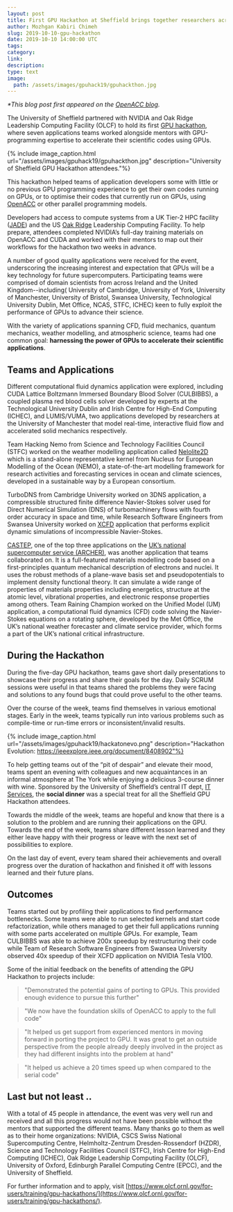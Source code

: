 ```yaml
---
layout: post
title: First GPU Hackathon at Sheffield brings together researchers across Ireland and the UK
author: Mozhgan Kabiri Chimeh
slug: 2019-10-10-gpu-hackathon
date: 2019-10-10 14:00:00 UTC
tags:
category:
link:
description:
type: text
image:
  path: /assets/images/gpuhack19/gpuhackthon.jpg
---
```


_\*This blog post first appeared on the [OpenACC blog](https://www.openacc.org/blog)._

The University of Sheffield partnered with NVIDIA and Oak Ridge Leadership Computing Facility (OLCF) to hold its first [GPU hackathon](http://gpuhack.shef.ac.uk/), where seven applications teams worked alongside mentors with GPU-programming expertise to accelerate their scientific codes using GPUs.

{% include image_caption.html url="/assets/images/gpuhack19/gpuhackthon.jpg" description="University of Sheffield GPU Hackathon attendees."%}

This hackathon helped teams of application developers some with little or no previous GPU programming experience to get their own codes running on GPUs, or to optimise their codes that currently run on GPUs, using [OpenACC](https://www.openacc.org/) or other parallel programming models.

Developers had access to compute systems from a UK Tier-2 HPC facility ([JADE](https://www.jade.ac.uk/)) and the US [Oak Ridge](<https://www.olcf.ornl.gov/for-users/system-user-guides/summit/summit-user-guide/#training-system-(ascent)>) Leadership Computing Facility. To help prepare, attendees completed NVIDIA’s full-day training materials on OpenACC and CUDA and worked with their mentors to map out their workflows for the hackathon two weeks in advance.

A number of good quality applications were received for the event, underscoring the increasing interest and expectation that GPUs will be a key technology for future supercomputers. Participating teams were comprised of domain scientists from across Ireland and the United Kingdom--including( University of Cambridge, University of York, University of Manchester, University of Bristol, Swansea University, Technological University Dublin, Met Office, NCAS, STFC, ICHEC) keen to fully exploit the performance of GPUs to advance their science.

With the variety of applications spanning CFD, fluid mechanics, quantum mechanics, weather modelling, and atmospheric science, teams had one common goal: **harnessing the power of GPUs to accelerate their scientific applications**.

## Teams and Applications

Different computational fluid dynamics application were explored, including CUDA Lattice Boltzmann Immersed Boundary Blood Solver (CULBIBBS), a coupled plasma red blood cells solver developed by experts at the Technological University Dublin and Irish Centre for High-End Computing (ICHEC), and LUMIS/VUMA, two applications developed by researchers at the University of Manchester that model real-time, interactive fluid flow and accelerated solid mechanics respectively.

Team Hacking Nemo from Science and Technology Facilities Council (STFC) worked on the weather modelling application called [Nelolite2D](https://github.com/team-hacking-nemo/nemolite2d-cuda) which is a stand-alone representative kernel from Nucleus for European Modelling of the Ocean (NEMO), a state-of-the-art modelling framework for research activities and forecasting services in ocean and climate sciences, developed in a sustainable way by a European consortium.

TurboDNS from Cambridge University worked on 3DNS application, a compressible structured finite difference Navier-Stokes solver used for Direct Numerical Simulation (DNS) of turbomachinery flows with fourth order accuracy in space and time, while Research Software Engineers from Swansea University worked on [XCFD](https://github.com/mmesiti/XCFD) application that performs explicit dynamic simulations of incompressible Navier-Stokes.

[CASTEP](http://www.castep.org/), one of the top three applications on the [UK’s national supercomputer service (ARCHER)](https://www.archer.ac.uk/), was another application that teams collaborated on. It is a full-featured materials modelling code based on a first-principles quantum mechanical description of electrons and nuclei. It uses the robust methods of a plane-wave basis set and pseudopotentials to implement density functional theory. It can simulate a wide range of properties of materials properties including energetics, structure at the atomic level, vibrational properties, and electronic response properties among others.
Team Raining Champion worked on the Unified Model (UM) application, a computational fluid dynamics (CFD) code solving the Navier-Stokes equations on a rotating sphere, developed by the Met Office, the UK’s national weather forecaster and climate service provider, which forms a part of the UK’s national critical infrastructure.

## During the Hackathon

During the five-day GPU hackathon, teams gave short daily presentations to showcase their progress and share their goals for the day. Daily SCRUM sessions were useful in that teams shared the problems they were facing and solutions to any found bugs that could prove useful to the other teams.

Over the course of the week, teams find themselves in various emotional stages. Early in the week, teams typically run into various problems such as compile-time or run-time errors or inconsistent/invalid results.

{% include image_caption.html url="/assets/images/gpuhack19/hackatonevo.png" description="Hackathon Evolution: https://ieeexplore.ieee.org/document/8408902"%}

To help getting teams out of the “pit of despair” and elevate their mood, teams spent an evening with colleagues and new acquaintances in an informal atmosphere at The York while enjoying a delicious 3-course dinner with wine. Sponsored by the University of Sheffield’s central IT dept, [IT Services](https://www.sheffield.ac.uk/it-services), the **social dinner** was a special treat for all the Sheffield GPU Hackathon attendees.

Towards the middle of the week, teams are hopeful and know that there is a solution to the problem and are running their applications on the GPU. Towards the end of the week, teams share different lesson learned and they either leave happy with their progress or leave with the next set of possibilities to explore.

On the last day of event, every team shared their achievements and overall progress over the duration of hackathon and finished it off with lessons learned and their future plans.

## Outcomes

Teams started out by profiling their applications to find performance bottlenecks. Some teams were able to run selected kernels and start code refactorization, while others managed to get their full applications running with some parts accelerated on multiple GPUs.
For example, Team CULBIBBS was able to achieve 200x speedup by restructuring their code while Team of Research Software Engineers from Swansea University observed 40x speedup of their XCFD application on NVIDIA Tesla V100.

Some of the initial feedback on the benefits of attending the GPU Hackathon to projects include:

> "Demonstrated the potential gains of porting to GPUs. This provided enough evidence to pursue this further"

> "We now have the foundation skills of OpenACC to apply to the full code"

> "It helped us get support from experienced mentors in moving forward in porting the project to GPU. It was great to get an outside perspective from the people already deeply involved in the project as they had different insights into the problem at hand"

> "It helped us achieve a 20 times speed up when compared to the serial code"

## Last but not least ..

With a total of 45 people in attendance, the event was very well run and received and all this progress would not have been possible without the mentors that supported the different teams. Many thanks go to them as well as to their home organizations: NVIDIA, CSCS Swiss National Supercomputing Centre, Helmholtz-Zentrum Dresden-Rossendorf (HZDR), Science and Technology Facilities Council (STFC), Irish Centre for High-End Computing (ICHEC), Oak Ridge Leadership Computing Facility (OLCF), University of Oxford, Edinburgh Parallel Computing Centre (EPCC), and the University of Sheffield.

For further information and to apply, visit [https://www.olcf.ornl.gov/for-users/training/gpu-hackathons/](https://www.olcf.ornl.gov/for-users/training/gpu-hackathons/).
